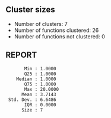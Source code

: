 ## Cluster sizes
* Number of clusters: 7
* Number of functions clustered: 26
* Number of functions not clustered: 0

## REPORT
```
       Min : 1.0000
       Q25 : 1.0000
    Median : 1.0000
       Q75 : 1.0000
       Max : 20.0000
      Mean : 3.7143
 Std. Dev. : 6.6486
       IQR : 0.0000
      Size : 7
```